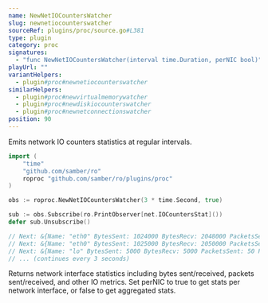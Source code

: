 ```yaml
---
name: NewNetIOCountersWatcher
slug: newnetiocounterswatcher
sourceRef: plugins/proc/source.go#L381
type: plugin
category: proc
signatures:
  - "func NewNetIOCountersWatcher(interval time.Duration, perNIC bool)"
playUrl: ""
variantHelpers:
  - plugin#proc#newnetiocounterswatcher
similarHelpers:
  - plugin#proc#newvirtualmemorywatcher
  - plugin#proc#newdiskiocounterswatcher
  - plugin#proc#newnetconnectionswatcher
position: 90
---
```


Emits network IO counters statistics at regular intervals.

```go
import (
    "time"
    "github.com/samber/ro"
    roproc "github.com/samber/ro/plugins/proc"
)

obs := roproc.NewNetIOCountersWatcher(3 * time.Second, true)

sub := obs.Subscribe(ro.PrintObserver[net.IOCountersStat]())
defer sub.Unsubscribe()

// Next: &{Name: "eth0" BytesSent: 1024000 BytesRecv: 2048000 PacketsSent: 1000 PacketsRecv: 2000 ...}
// Next: &{Name: "eth0" BytesSent: 1025000 BytesRecv: 2050000 PacketsSent: 1005 PacketsRecv: 2005 ...}
// Next: &{Name: "lo" BytesSent: 5000 BytesRecv: 5000 PacketsSent: 50 PacketsRecv: 50 ...}
// ... (continues every 3 seconds)
```

Returns network interface statistics including bytes sent/received, packets sent/received, and other IO metrics. Set perNIC to true to get stats per network interface, or false to get aggregated stats.